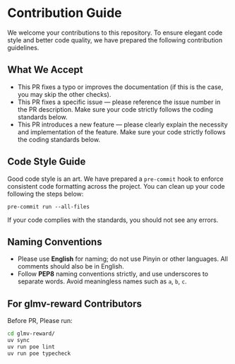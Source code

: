 # Contribution Guide

We welcome your contributions to this repository. To ensure elegant code style and better code quality, we have prepared
the following contribution guidelines.

## What We Accept

+ This PR fixes a typo or improves the documentation (if this is the case, you may skip the other checks).
+ This PR fixes a specific issue — please reference the issue number in the PR description. Make sure your code strictly
  follows the coding standards below.
+ This PR introduces a new feature — please clearly explain the necessity and implementation of the feature. Make sure
  your code strictly follows the coding standards below.

## Code Style Guide

Good code style is an art. We have prepared a `pre-commit` hook to enforce consistent code
formatting across the project. You can clean up your code following the steps below:

```shell
pre-commit run --all-files
```

If your code complies with the standards, you should not see any errors.

## Naming Conventions

+ Please use **English** for naming; do not use Pinyin or other languages. All comments should also be in English.
+ Follow **PEP8** naming conventions strictly, and use underscores to separate words. Avoid meaningless names such as
  `a`, `b`, `c`.


## For glmv-reward Contributors

Before PR, Please run: 

```bash
cd glmv-reward/
uv sync
uv run poe lint
uv run poe typecheck
```